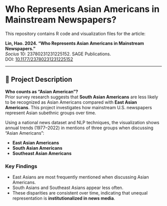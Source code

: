 # Who Represents Asian Americans in Mainstream Newspapers?

This repository contains R code and visualization files for the article:

**Lin, Hao. 2024. “Who Represents Asian Americans in Mainstream Newspapers.”**  
*Socius* 10: 23780231231225152. SAGE Publications.  
DOI: [10.1177/23780231231225152](https://journals.sagepub.com/doi/full/10.1177/23780231231225152)

---

## 📖 Project Description

**Who counts as “Asian American”?**  
Prior survey research suggests that **South Asian Americans** are less likely to be recognized as Asian Americans compared with **East Asian Americans**. This project investigates how mainstream U.S. newspapers represent Asian subethnic groups over time.

Using a national news dataset and NLP techniques, the visualization shows annual trends (1977–2022) in mentions of three groups when discussing “Asian Americans”:

- **East Asian Americans**  
- **South Asian Americans**  
- **Southeast Asian Americans**

### Key Findings
- East Asians are most frequently mentioned when discussing Asian Americans.  
- South Asians and Southeast Asians appear less often.  
- These disparities are consistent over time, indicating that unequal representation is **institutionalized in news media**.  
